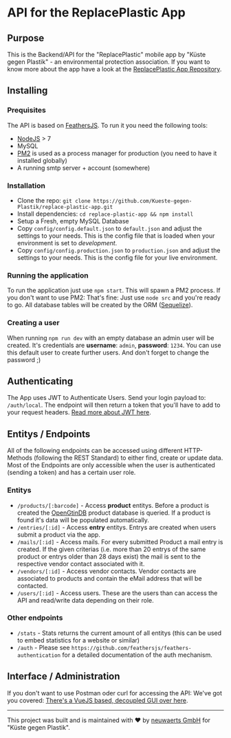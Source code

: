 # API for the ReplacePlastic App

## Purpose
This is the Backend/API for the "ReplacePlastic" mobile app by "Küste gegen Plastik" - an environmental protection association. If you want to know more about the app have a look at the [ReplacePlastic App Repository](https://github.com/Kueste-gegen-Plastik/replace-plastic-app).

## Installing

### Prequisites
The API is based on [FeathersJS](https://feathersjs.com/). To run it you need the following tools: 
- [NodeJS](https://nodejs.org/en/) > 7
- MySQL
- [PM2](http://pm2.keymetrics.io/) is used as a process manager for production (you need to have it installed globally)
- A running smtp server + account (somewhere)

### Installation
- Clone the repo: `git clone https://github.com/Kueste-gegen-Plastik/replace-plastic-app.git`
- Install dependencies: `cd replace-plastic-app && npm install`
- Setup a Fresh, empty MySQL Database 
- Copy `config/config.default.json` to `default.json` and adjust the settings to your needs. This is the config file that is loaded when your environment is set to *development*.
- Copy `config/config.production.json` to `production.json` and adjust the settings to your needs. This is the config file for your live environment.

### Running the application
To run the application just use `npm start`. This will spawn a PM2 process. If you don't want to use PM2: That's fine: Just use `node src` and you're ready to go. All database tables will be created by the ORM ([Sequelize](http://sequelizejs.com/)).

### Creating a user
When running `npm run dev` with an empty database an admin user will be created. It's credentials are **username**: `admin`, **password**: `1234`. You can use this default user to create further users. And don't forget to change the password ;)

## Authenticating
The App uses JWT to Authenticate Users. Send your login payload to: `/auth/local`. The endpoint will then return a token that you'll have to add to your request headers. [Read more about JWT here](http://jwt.io/).

## Entitys / Endpoints
All of the following endpoints can be accessed using different HTTP-Methods (following the REST Standard) to either find, create or update data. Most of the Endpoints are only accessible when the user is authenticated (sending a token) and has a certain user role. 

### Entitys
- `/products/[:barcode]` - Access **product** entitys. Before a product is created the [OpenGtinDB](http://opengtindb.org/) product database is queried. If a product is found it's data will be  populated automatically.  
- `/entries/[:id]` - Access **entry** entitys. Entrys are created when users submit a product via the app.
- `/mails/[:id]` - Access mails. For every submitted Product a mail entry is created. If the given criterias (i.e. more than 20 entrys of the same product or entrys older than 28 days exist) the mail is sent to the respective vendor contact associated with it.
- `/vendors/[:id]` - Access vendor contacts. Vendor contacts are associated to products and contain the eMail address that will be contacted.
- `/users/[:id]` - Access users. These are the users than can access the API and read/write data depending on their role.

### Other endpoints
- `/stats` - Stats returns the current amount of all entitys (this can be used to embed statistics for a website or similar)
- `/auth` - Please see `https://github.com/feathersjs/feathers-authentication` for a detailed documentation of the auth mechanism.


## Interface / Administration
If you don't want to use Postman oder curl for accessing the API: We've got you covered: [There's a VueJS based, decoupled GUI over here](https://github.com/Kueste-gegen-Plastik/replace-plastic-admin-frontend).  

- - - - 

This project was built and is maintained with ❤ by [neuwaerts GmbH](http://www.neuwaerts.de) for "Küste gegen Plastik".
